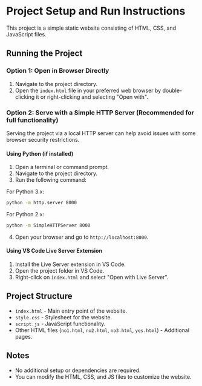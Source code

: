 # Project Setup and Run Instructions

This project is a simple static website consisting of HTML, CSS, and JavaScript files.

## Running the Project

### Option 1: Open in Browser Directly
1. Navigate to the project directory.
2. Open the `index.html` file in your preferred web browser by double-clicking it or right-clicking and selecting "Open with".

### Option 2: Serve with a Simple HTTP Server (Recommended for full functionality)
Serving the project via a local HTTP server can help avoid issues with some browser security restrictions.

#### Using Python (if installed)
1. Open a terminal or command prompt.
2. Navigate to the project directory.
3. Run the following command:

For Python 3.x:
```bash
python -m http.server 8000
```

For Python 2.x:
```bash
python -m SimpleHTTPServer 8000
```

4. Open your browser and go to `http://localhost:8000`.

#### Using VS Code Live Server Extension
1. Install the Live Server extension in VS Code.
2. Open the project folder in VS Code.
3. Right-click on `index.html` and select "Open with Live Server".

## Project Structure

- `index.html` - Main entry point of the website.
- `style.css` - Stylesheet for the website.
- `script.js` - JavaScript functionality.
- Other HTML files (`no1.html`, `no2.html`, `no3.html`, `yes.html`) - Additional pages.

## Notes

- No additional setup or dependencies are required.
- You can modify the HTML, CSS, and JS files to customize the website.
